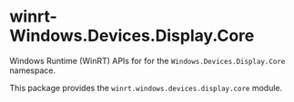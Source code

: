 <!-- warning: Please don't edit this file. It was automatically generated. -->

# winrt-Windows.Devices.Display.Core

Windows Runtime (WinRT) APIs for for the `Windows.Devices.Display.Core` namespace.

This package provides the `winrt.windows.devices.display.core` module.

